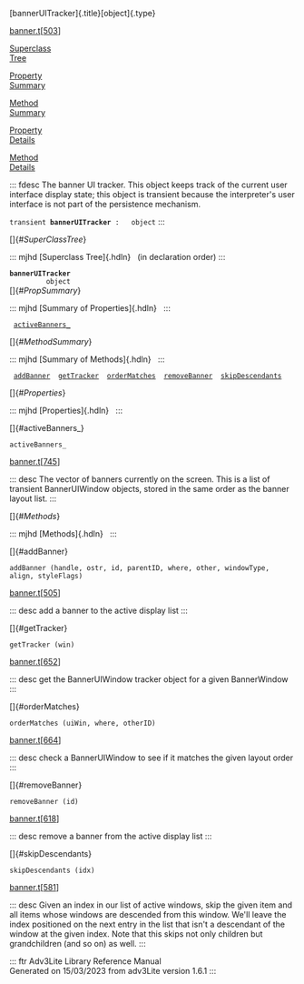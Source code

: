 [bannerUITracker]{.title}[object]{.type}

[banner.t](../file/banner.t.html)\[[503](../source/banner.t.html#503)\]

[Superclass\
Tree](#_SuperClassTree_)

[Property\
Summary](#_PropSummary_)

[Method\
Summary](#_MethodSummary_)

[Property\
Details](#_Properties_)

[Method\
Details](#_Methods_)

::: fdesc
The banner UI tracker. This object keeps track of the current user
interface display state; this object is transient because the
interpreter\'s user interface is not part of the persistence mechanism.

`transient `**`bannerUITracker`**` :   object`
:::

[]{#_SuperClassTree_}

::: mjhd
[Superclass Tree]{.hdln}   (in declaration order)
:::

**`bannerUITracker`**\
`         object`\
[]{#_PropSummary_}

::: mjhd
[Summary of Properties]{.hdln}  
:::

` `[`activeBanners_`](#activeBanners_)`  `

[]{#_MethodSummary_}

::: mjhd
[Summary of Methods]{.hdln}  
:::

` `[`addBanner`](#addBanner)`  `[`getTracker`](#getTracker)`  `[`orderMatches`](#orderMatches)`  `[`removeBanner`](#removeBanner)`  `[`skipDescendants`](#skipDescendants)`  `

[]{#_Properties_}

::: mjhd
[Properties]{.hdln}  
:::

[]{#activeBanners_}

`activeBanners_`

[banner.t](../file/banner.t.html)\[[745](../source/banner.t.html#745)\]

::: desc
The vector of banners currently on the screen. This is a list of
transient BannerUIWindow objects, stored in the same order as the banner
layout list.
:::

[]{#_Methods_}

::: mjhd
[Methods]{.hdln}  
:::

[]{#addBanner}

`addBanner (handle, ostr, id, parentID, where, other, windowType, align, styleFlags)`

[banner.t](../file/banner.t.html)\[[505](../source/banner.t.html#505)\]

::: desc
add a banner to the active display list
:::

[]{#getTracker}

`getTracker (win)`

[banner.t](../file/banner.t.html)\[[652](../source/banner.t.html#652)\]

::: desc
get the BannerUIWindow tracker object for a given BannerWindow
:::

[]{#orderMatches}

`orderMatches (uiWin, where, otherID)`

[banner.t](../file/banner.t.html)\[[664](../source/banner.t.html#664)\]

::: desc
check a BannerUIWindow to see if it matches the given layout order
:::

[]{#removeBanner}

`removeBanner (id)`

[banner.t](../file/banner.t.html)\[[618](../source/banner.t.html#618)\]

::: desc
remove a banner from the active display list
:::

[]{#skipDescendants}

`skipDescendants (idx)`

[banner.t](../file/banner.t.html)\[[581](../source/banner.t.html#581)\]

::: desc
Given an index in our list of active windows, skip the given item and
all items whose windows are descended from this window. We\'ll leave the
index positioned on the next entry in the list that isn\'t a descendant
of the window at the given index. Note that this skips not only children
but grandchildren (and so on) as well.
:::

::: ftr
Adv3Lite Library Reference Manual\
Generated on 15/03/2023 from adv3Lite version 1.6.1
:::
